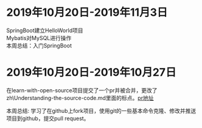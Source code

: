 # 2019年10月20日-2019年11月3日
SpringBoot建立HelloWorld项目  
Mybatis对MySQL进行操作  
本周总结：入门SpringBoot  


# 2019年10月20日-2019年10月27日

在learn-with-open-source项目提交了一个pr并被合并，更改了zh\Understanding-the-source-code.md里面的标点。[pr地址](https://github.com/zhuangbiaowei/learn-with-open-source/pull/111)

本周总结: 学习了在github上fork项目，使用git的一些基本命令克隆、修改并推送项目到github，提交pull request。
 


